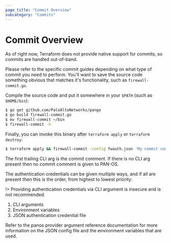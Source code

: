 ```yaml
---
page_title: "Commit Overview"
subcategory: "Commits"
---
```


# Commit Overview

As of right now, Terraform does not provide native support for commits, so
commits are handled out-of-band.

Please refer to the specific commit guides depending on what type
of commit you need to perform.  You'll want to save the source code something
obvious that matches it's functionality, such as `firewall-commit.go`.

Compile the source code and put it somewhere in your `$PATH` (such as
`$HOME/bin`):

```bash
$ go get github.com/PaloAltoNetworks/pango
$ go build firewall-commit.go
$ mv firewall-commit ~/bin
$ firewall-commit -h
```

Finally, you can invoke this binary after `terraform apply` or `terraform
destroy`:

```bash
$ terraform apply && firewall-commit -config fwauth.json 'My commit comment'
```

The first trailing CLI arg is the commit comment.  If there is
no CLI arg present then no commit comment is given to PAN-OS.

The authentication credentials can be given multiple ways, and if all are
present then this is the order, from highest to lowest priority:

!> Providing authentication credentials via CLI argument is insecure and
is not recommended.

1. CLI arguments
2. Environment variables
3. JSON authentication credential file

Refer to the panos provider argument reference documentation for more
information on the JSON config file and the environment variables that are used.
